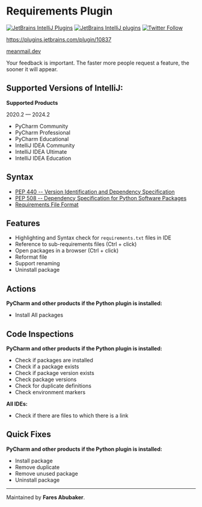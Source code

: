 # Requirements Plugin

[![JetBrains IntelliJ Plugins](https://img.shields.io/jetbrains/plugin/r/stars/10837?label=JetBrans%20Marketplace)](https://plugins.jetbrains.com/plugin/10837)
[![JetBrains IntelliJ plugins](https://img.shields.io/jetbrains/plugin/d/10837)](https://plugins.jetbrains.com/plugin/10837)
[![Twitter Follow](https://img.shields.io/twitter/follow/meanmaildev?style=plastic)](https://twitter.com/meanmaildev)

https://plugins.jetbrains.com/plugin/10837

[meanmail.dev](https://meanmail.dev/plugin/1?utm_source=guthub&utm_medium=readme&utm_campaign=requirements&utm_content=meanmail.dev)

Your feedback is important. The faster more people request a feature, the sooner it will appear.

## Supported Versions of IntelliJ:

**Supported Products**

2020.2 — 2024.2

- PyCharm Community
- PyCharm Professional
- PyCharm Educational
- IntelliJ IDEA Community
- IntelliJ IDEA Ultimate
- IntelliJ IDEA Education

## Syntax

- [PEP 440 -- Version Identification and Dependency Specification](https://www.python.org/dev/peps/pep-0440)
- [PEP 508 -- Dependency Specification for Python Software Packages](https://www.python.org/dev/peps/pep-0508)
- [Requirements File Format](https://pip.pypa.io/en/stable/cli/pip_install/#requirements-file-format)

## Features

- Highlighting and Syntax check for `requirements.txt` files in IDE
- Reference to sub-requirements files (Ctrl + click)
- Open packages in a browser (Ctrl + click)
- Reformat file
- Support renaming
- Uninstall package

## Actions

**PyCharm and other products if the Python plugin is installed:**

- Install All packages

## Code Inspections

**PyCharm and other products if the Python plugin is installed:**

- Check if packages are installed
- Check if a package exists
- Check if package version exists
- Check package versions
- Check for duplicate definitions
- Check environment markers

**All IDEs:**

- Check if there are files to which there is a link

## Quick Fixes

**PyCharm and other products if the Python plugin is installed:**

- Install package
- Remove duplicate
- Remove unused package
- Uninstall package

---

Maintained by **Fares Abubaker**.
